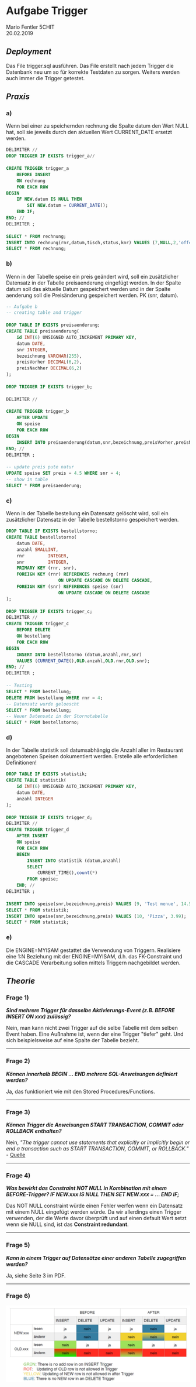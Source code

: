 # Aufgabe Trigger
Mario Fentler 5CHIT  
20.02.2019  

## ___Deployment___
Das File trigger.sql ausführen. Das File erstellt nach jedem Trigger die Datenbank neu um so für korrekte Testdaten zu sorgen. Weiters werden auch immer die Trigger getestet.

## ___Praxis___
### a)
Wenn bei einer zu speichernden rechnung die Spalte datum den Wert NULL hat, soll sie jeweils durch den aktuellen Wert CURRENT_DATE ersetzt werden.  
```SQL
DELIMITER //
DROP TRIGGER IF EXISTS trigger_a//

CREATE TRIGGER trigger_a
    BEFORE INSERT
    ON rechnung
    FOR EACH ROW
BEGIN
    IF NEW.datum IS NULL THEN
        SET NEW.datum = CURRENT_DATE();
    END IF;
END; //
DELIMITER ;

SELECT * FROM rechnung;
INSERT INTO rechnung(rnr,datum,tisch,status,knr) VALUES (7,NULL,2,'offen',1);
SELECT * FROM rechnung;
```

### b)
Wenn in der Tabelle speise ein preis geändert wird, soll ein zusätzlicher Datensatz in
der Tabelle preisaenderung eingefügt werden. In der Spalte datum soll das aktuelle
Datum gespeichert werden und in der Spalte aenderung soll die Preisänderung
gespeichert werden. PK (snr, datum).
```SQL
-- Aufgabe b
-- creating table and trigger

DROP TABLE IF EXISTS preisaenderung;
CREATE TABLE preisaenderung(
    id INT(6) UNSIGNED AUTO_INCREMENT PRIMARY KEY,
    datum DATE,
    snr INTEGER,
    bezeichnung VARCHAR(255),
    preisVorher DECIMAL(6,2),
    preisNachher DECIMAL(6,2)
);

DROP TRIGGER IF EXISTS trigger_b;

DELIMITER //

CREATE TRIGGER trigger_b
    AFTER UPDATE
    ON speise
    FOR EACH ROW
BEGIN
    INSERT INTO preisaenderung(datum,snr,bezeichnung,preisVorher,preisNachher) VALUES(CURRENT_DATE,OLD.snr,OLD.bezeichnung,OLD.preis,NEW.preis);
END; //
DELIMITER ;

-- update preis pute natur
UPDATE speise SET preis = 4.5 WHERE snr = 4;
-- show in table
SELECT * FROM preisaenderung;
```

### c)
Wenn in der Tabelle bestellung ein Datensatz gelöscht wird, soll ein zusätzlicher
Datensatz in der Tabelle bestellstorno gespeichert werden.
```SQL
DROP TABLE IF EXISTS bestellstorno;
CREATE TABLE bestellstorno(
    datum DATE,
    anzahl SMALLINT,
    rnr         INTEGER,
    snr         INTEGER,
    PRIMARY KEY (rnr, snr),
    FOREIGN KEY (rnr) REFERENCES rechnung (rnr)
                    ON UPDATE CASCADE ON DELETE CASCADE,
    FOREIGN KEY (snr) REFERENCES speise (snr)
                    ON UPDATE CASCADE ON DELETE CASCADE
);

DROP TRIGGER IF EXISTS trigger_c;
DELIMITER //
CREATE TRIGGER trigger_c
    BEFORE DELETE
    ON bestellung
    FOR EACH ROW
BEGIN
    INSERT INTO bestellstorno (datum,anzahl,rnr,snr)
    VALUES (CURRENT_DATE(),OLD.anzahl,OLD.rnr,OLD.snr);
END; //
DELIMITER ;

-- Testing
SELECT * FROM bestellung;
DELETE FROM bestellung WHERE rnr = 4;
-- Datensatz wurde geloescht
SELECT * FROM bestellung;
-- Neuer Datensatz in der Stornotabelle
SELECT * FROM bestellstorno;
```

### d)
In der Tabelle statistik soll datumsabhängig die Anzahl aller im Restaurant
angebotenen Speisen dokumentiert werden. Erstelle alle erforderlichen Definitionen!

```SQL
DROP TABLE IF EXISTS statistik;
CREATE TABLE statistik(
    id INT(6) UNSIGNED AUTO_INCREMENT PRIMARY KEY,
    datum DATE,
    anzahl INTEGER
);

DROP TRIGGER IF EXISTS trigger_d;
DELIMITER //
CREATE TRIGGER trigger_d
    AFTER INSERT
    ON speise
    FOR EACH ROW
    BEGIN
        INSERT INTO statistik (datum,anzahl)
        SELECT
            CURRENT_TIME(),count(*)
        FROM speise;
    END; //
DELIMITER ;

INSERT INTO speise(snr,bezeichnung,preis) VALUES (9, 'Test menue', 14.5);
SELECT * FROM statistik;
INSERT INTO speise(snr,bezeichnung,preis) VALUES (10, 'Pizza', 3.99);
SELECT * FROM statistik;

```

### e)
Die ENGINE=MYISAM gestattet die Verwendung von Triggern. Realisiere eine 1:N Beziehung mit der ENGINE=MYISAM, d.h. das FK-Constraint und die CASCADE Verarbeitung sollen mittels Triggern nachgebildet werden.

## ___Theorie___
### Frage 1)
___Sind mehrere Trigger für dasselbe Aktivierungs-Event (z.B. BEFORE INSERT ON xxx) zulässig?___  

Nein, man kann nicht zwei Trigger auf die selbe Tabelle mit dem selben Event haben. Eine Außnahme ist, wenn der eine Trigger "tiefer" geht. Und sich beispielsweise auf eine Spalte der Tabelle bezieht.
___
### Frage 2)
___Können innerhalb BEGIN … END mehrere SQL-Anweisungen definiert werden?___  

Ja, das funktioniert wie mit den Stored Procedures/Functions.
___
### Frage 3)
___Können Trigger die Anweisungen START TRANSACTION, COMMIT oder ROLLBACK
enthalten?___

Nein, _"The trigger cannot use statements that explicitly or implicitly begin or end a transaction such as START TRANSACTION, COMMIT, or ROLLBACK."_ - [Quelle](http://ftp.nchu.edu.tw/MySQL/doc/refman/5.0/en/trigger-syntax.html)
___
### Frage 4)

___Was bewirkt das Constraint NOT NULL in Kombination mit einem BEFORE-Trigger?
IF NEW.xxx IS NULL THEN SET NEW.xxx = ... END IF;___  

Das NOT NULL constraint würde einen Fehler werfen wenn ein Datensatz mit einem NULL eingefügt werden würde. Da wir allerdings einen Trigger verwenden, der die Werte davor überprüft und auf einen default Wert setzt wenn sie NULL sind, ist das __Constraint redundant__.
___
### Frage 5)
___Kann in einem Trigger auf Datensätze einer anderen Tabelle zugegriffen werden?___  

Ja, siehe Seite 3 im PDF.
___
### Frage 6)
![Tabelle](trigger.jpg)